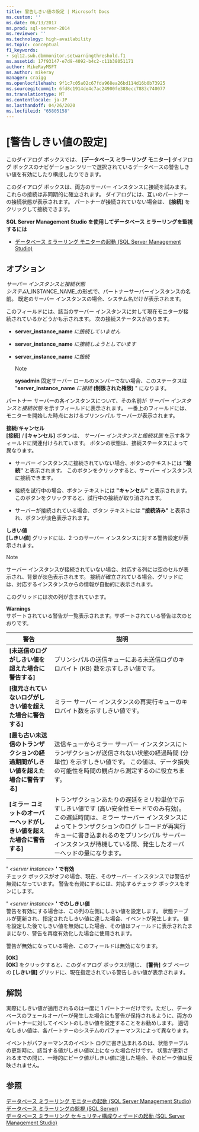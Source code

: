 ```yaml
---
title: 警告しきい値の設定 | Microsoft Docs
ms.custom: ''
ms.date: 06/13/2017
ms.prod: sql-server-2014
ms.reviewer: ''
ms.technology: high-availability
ms.topic: conceptual
f1_keywords:
- sql12.swb.dbmmonitor.setwarningthreshold.f1
ms.assetid: 17f93147-e7d9-4092-b4c2-c11b38051171
author: MikeRayMSFT
ms.author: mikeray
manager: craigg
ms.openlocfilehash: 9f1c7c05a02c67fda968ea26bd114d16b0b73925
ms.sourcegitcommit: 6fd8c1914de4c7ac24900fe388ecc7883c740077
ms.translationtype: MT
ms.contentlocale: ja-JP
ms.lasthandoff: 04/26/2020
ms.locfileid: "65805158"
---
```

# <a name="set-warning-thresholds"></a>[警告しきい値の設定]
  このダイアログ ボックスでは、 **[データベース ミラーリング モニター]** ダイアログ ボックスのナビゲーション ツリーで選択されているデータベースの警告しきい値を有効にしたり構成したりできます。  
  
 このダイアログ ボックスは、両方のサーバー インスタンスに接続を試みます。 これらの接続は非同期的に確立されます。 ダイアログには、互いのパートナーの接続状態が表示されます。 パートナーが接続されていない場合は、 **[接続]** をクリックして接続できます。  
  
 **SQL Server Management Studio を使用してデータベース ミラーリングを監視するには**  
  
-   [データベース ミラーリング モニターの起動 &#40;SQL Server Management Studio&#41;](../database-mirroring/start-database-mirroring-monitor-sql-server-management-studio.md)  
  
## <a name="options"></a>オプション  
 *サーバー インスタンスと接続状態*  
 _システム_**\\**_INSTANCE_NAME_の形式で、パートナーサーバーインスタンスの名前。 既定のサーバー インスタンスの場合、システム名だけが表示されます。  
  
 このフィールドには、該当のサーバー インスタンスに対して現在モニターが接続されているかどうかも示されます。 次の接続ステータスがあります。  
  
-   **server_instance_name** *に接続していません*  
  
-   **server_instance_name** *に接続しようとしています*  
  
-   **server_instance_name** *に接続*  
  
    > [!NOTE]  
    >  **sysadmin** 固定サーバー ロールのメンバーでない場合、このステータスは "**server_instance_name** *に接続* **(制限された権限)** " になります。  
  
 パートナー サーバーの各インスタンスについて、その名前が *サーバー インスタンスと接続状態* を示すフィールドに表示されます。 一番上のフィールドには、モニターを開始した時点におけるプリンシパル サーバーが表示されます。  
  
 **接続**/**キャンセル**  
 **[接続]** / **[キャンセル]** ボタンは、 *サーバー インスタンスと接続状態* を示す各フィールドに関連付けられています。 ボタンの状態は、接続ステータスによって異なります。  
  
-   サーバー インスタンスに接続されていない場合、ボタンのテキストには **"接続"** と表示されます。 このボタンをクリックすると、サーバー インスタンスに接続できます。  
  
-   接続を試行中の場合、ボタン テキストには **"キャンセル"** と表示されます。 このボタンをクリックすると、試行中の接続が取り消されます。  
  
-   サーバーが接続されている場合、ボタン テキストには **"接続済み"** と表示され、ボタンが淡色表示されます。  
  
 **しきい値**  
 **[しきい値]** グリッドには、2 つのサーバー インスタンスに対する警告設定が表示されます。  
  
> [!NOTE]  
>  サーバー インスタンスが接続されていない場合、対応する列には空のセルが表示され、背景が淡色表示されます。 接続が確立されている場合、グリッドには、対応するインスタンスからの情報が自動的に表示されます。  
  
 このグリッドには次の列が含まれています。  
  
 **Warnings**  
 サポートされている警告が一覧表示されます。サポートされている警告は次のとおりです。  
  
|警告|説明|  
|-------------|-----------------|  
|**[未送信のログがしきい値を超えた場合に警告する]**|プリンシパルの送信キューにある未送信ログのキロバイト (KB) 数を示すしきい値です。|  
|**[復元されていないログがしきい値を超えた場合に警告する]**|ミラー サーバー インスタンスの再実行キューのキロバイト数を示すしきい値です。|  
|**[最も古い未送信のトランザクションの経過期間がしきい値を超えた場合に警告する]**|送信キューからミラー サーバー インスタンスにトランザクションが送信されない状態の経過時間 (分単位) を示すしきい値です。 この値は、データ損失の可能性を時間の観点から測定するのに役立ちます。|  
|**[ミラー コミットのオーバーヘッドがしきい値を超えた場合に警告する]**|トランザクションあたりの遅延をミリ秒単位で示すしきい値です (高い安全性モードでのみ有効)。 この遅延時間は、ミラー サーバー インスタンスによってトランザクションのログ レコードが再実行キューに書き込まれるのをプリンシパル サーバー インスタンスが待機している間、発生したオーバーヘッドの量になります。|  
  
 **'** *\<server instance>* **' で有効**  
 チェック ボックスがオフの場合、現在、そのサーバー インスタンスでは警告が無効になっています。 警告を有効にするには、対応するチェック ボックスをオンにします。  
  
 **'** *\<server instance>* **' でのしきい値**  
 警告を有効にする場合は、この列の左側にしきい値を設定します。 状態テーブルが更新され、指定されたしきい値に達した場合、イベントが発生します。 値を設定した後でしきい値を無効にした場合、その値はフィールドに表示されたままになり、警告を再度有効化した場合に使用されます。  
  
 警告が無効になっている場合、このフィールドは無効になります。  
  
 **[OK]**  
 **[OK]** をクリックすると、このダイアログ ボックスが閉じ、 **[警告]** タブ ページの **[しきい値]** グリッドに、現在指定されている警告しきい値が表示されます。  
  
## <a name="remarks"></a>解説  
 実際にしきい値が適用されるのは一度に 1 パートナーだけです。ただし、データベースのフェールオーバーが発生した場合にも警告が保持されるように、両方のパートナーに対してイベントのしきい値を設定することをお勧めします。 適切なしきい値は、各パートナーのシステムのパフォーマンスによって異なります。  
  
 イベントがパフォーマンスのイベント ログに書き込まれるのは、状態テーブルの更新時に、該当する値がしきい値以上になった場合だけです。 状態が更新されるまでの間に、一時的にピーク値がしきい値に達した場合、そのピーク値は反映されません。  
  
## <a name="see-also"></a>参照  
 [データベース ミラーリング モニターの起動 &#40;SQL Server Management Studio&#41;](../database-mirroring/start-database-mirroring-monitor-sql-server-management-studio.md)   
 [データベース ミラーリングの監視 &#40;SQL Server&#41;](database-mirroring-sql-server.md)   
 [データベース ミラーリング セキュリティ構成ウィザードの起動 &#40;SQL Server Management Studio&#41;](start-the-configuring-database-mirroring-security-wizard.md)  
  
  
